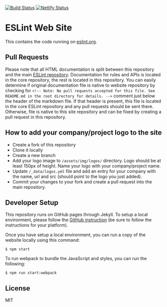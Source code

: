 [![Build Status](https://travis-ci.org/eslint/website.svg?branch=master)](https://travis-ci.org/eslint/website)
[![Netlify Status](https://api.netlify.com/api/v1/badges/cefb59aa-729a-4f8e-be36-b981fda399c0/deploy-status)](https://app.netlify.com/sites/eslint/deploys)

# ESLint Web Site

This contains the code running on [eslint.org](https://eslint.org).

## Pull Requests

Please note that all HTML documentation is split between this repository and the main [ESLint repository](https://github.com/eslint/eslint). Documentation for rules and APIs is located in the core repository, the rest is located in this repository. You can easily determine if original documentation file is native to website repository by checking for `<!-- Note: No pull requests accepted for this file. See README.md in the root directory for details. -->` comment just below the header of the markdown file. If that header is present, this file is located in the core ESLint repository and any pull requests should be sent there. Otherwise, file is native to this site repository and can be fixed by creating a pull request in this repository.

## How to add your company/project logo to the site

* Create a fork of this repository
* Clone it locally
* Create a new branch
* Add your logo image to `/assets/img/logos/` directory. Logo should be at least 150px of height. Name your logo with your company/project name.
* Update `/_data/logos.yml` file and add an entry for your company with the name, url and src (should point to the logo you just added).
* Commit your changes to your fork and create a pull request into the main repository.

## Developer Setup

This repository runs on GitHub pages through Jekyll. To setup a local environment, please follow the [GitHub instruction](https://help.github.com/articles/setting-up-your-github-pages-site-locally-with-jekyll/) (be sure to follow the instructions for your platform).

Once you have setup a local environment, you can run a copy of the website locally using this command:

```
$ npm start
```

To run webpack to bundle the JavaScript and styles, you can run the following:

```
$ npm run start:webpack
```

## License

MIT
